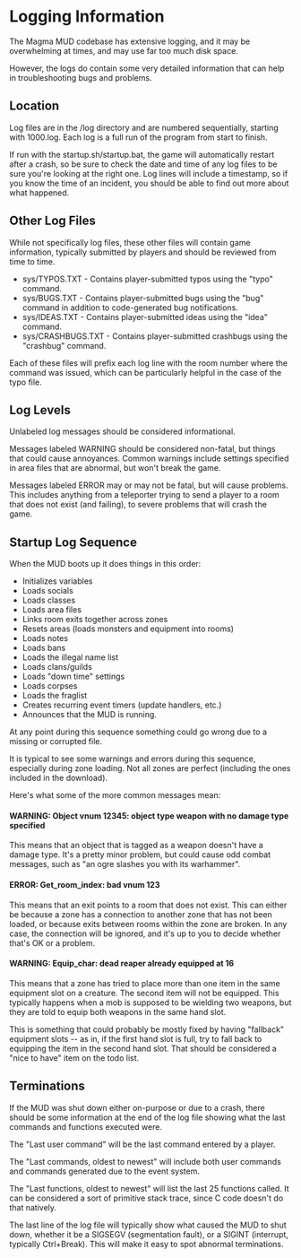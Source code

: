# Logging Information

The Magma MUD codebase has extensive logging, and it may be overwhelming at 
times, and may use far too much disk space.

However, the logs do contain some very detailed information that can help 
in troubleshooting bugs and problems.

## Location

Log files are in the /log directory and are numbered sequentially, starting
with 1000.log. Each log is a full run of the program from start to finish.

If run with the startup.sh/startup.bat, the game will automatically restart 
after a crash, so be sure to check the date and time of any log files to be
sure you're looking at the right one. Log lines will include a timestamp, so
if you know the time of an incident, you should be able to find out more about
what happened.

## Other Log Files

While not specifically log files, these other files will contain game 
information, typically submitted by players and should be reviewed from 
time to time.

- sys/TYPOS.TXT - Contains player-submitted typos using the "typo" command.
- sys/BUGS.TXT - Contains player-submitted bugs using the "bug" command in
  addition to code-generated bug notifications.
- sys/IDEAS.TXT - Contains player-submitted ideas using the "idea" command.
- sys/CRASHBUGS.TXT - Contains player-submitted crashbugs using the "crashbug"
  command.

Each of these files will prefix each log line with the room number where the
command was issued, which can be particularly helpful in the case of the 
typo file.

## Log Levels

Unlabeled log messages should be considered informational.

Messages labeled WARNING should be considered non-fatal, but things that
could cause annoyances. Common warnings include settings specified in area 
files that are abnormal, but won't break the game.

Messages labeled ERROR may or may not be fatal, but will cause problems.
This includes anything from a teleporter trying to send a player to a room
that does not exist (and failing), to severe problems that will crash the 
game.

## Startup Log Sequence

When the MUD boots up it does things in this order:

- Initializes variables
- Loads socials
- Loads classes
- Loads area files
- Links room exits together across zones
- Resets areas (loads monsters and equipment into rooms)
- Loads notes
- Loads bans
- Loads the illegal name list
- Loads clans/guilds
- Loads "down time" settings
- Loads corpses
- Loads the fraglist
- Creates recurring event timers (update handlers, etc.)
- Announces that the MUD is running.

At any point during this sequence something could go wrong due to a missing or 
corrupted file.

It is typical to see some warnings and errors during this sequence, especially 
during zone loading. Not all zones are perfect (including the ones included in 
the download). 

Here's what some of the more common messages mean:

#### WARNING: Object vnum 12345: object type weapon with no damage type specified

This means that an object that is tagged as a weapon doesn't have a damage type.
It's a pretty minor problem, but could cause odd combat messages, such as "an ogre
slashes you with its warhammer".

#### ERROR: Get_room_index: bad vnum 123

This means that an exit points to a room that does not exist. This can either be 
because a zone has a connection to another zone that has not been loaded, or 
because exits between rooms within the zone are broken. In any case, the 
connection will be ignored, and it's up to you to decide whether that's OK or a
problem.

#### WARNING: Equip_char: dead reaper already equipped at 16

This means that a zone has tried to place more than one item in the same 
equipment slot on a creature. The second item will not be equipped. This 
typically happens when a mob is supposed to be wielding two weapons, but they 
are told to equip both weapons in the same hand slot.

This is something that could probably be mostly fixed by having "fallback"
equipment slots -- as in, if the first hand slot is full, try to fall back to 
equipping the item in the second hand slot. That should be considered a 
"nice to have" item on the todo list.

## Terminations

If the MUD was shut down either on-purpose or due to a crash, there should 
be some information at the end of the log file showing what the last commands 
and functions executed were.

The "Last user command" will be the last command entered by a player.

The "Last commands, oldest to newest" will include both user commands and 
commands generated due to the event system.

The "Last functions, oldest to newest" will list the last 25 functions called.
It can be considered a sort of primitive stack trace, since C code doesn't
do that natively.

The last line of the log file will typically show what caused the MUD to shut
down, whether it be a SIGSEGV (segmentation fault), or a SIGINT (interrupt, 
typically Ctrl+Break). This will make it easy to spot abnormal terminations.
